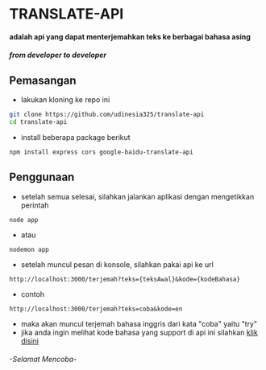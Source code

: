 # TRANSLATE-API
#### adalah api yang dapat menterjemahkan teks ke berbagai bahasa asing
##### *from developer to developer*
## Pemasangan
- lakukan kloning ke repo ini
```sh
git clone https://github.com/udinesia325/translate-api
cd translate-api
```
- install beberapa package berikut
```sh
npm install express cors google-baidu-translate-api
```
## Penggunaan
- setelah semua selesai, silahkan jalankan aplikasi dengan mengetikkan perintah 
```
node app
```
- atau
```
nodemon app
```
- setelah muncul pesan di konsole, silahkan pakai api ke url 
```
http://localhost:3000/terjemah?teks={teksAwal}&kode={kodeBahasa}
```
- contoh 
```
http://localhost:3000/terjemah?teks=coba&kode=en
```
- maka akan muncul terjemah bahasa inggris dari kata "coba" yaitu "try"
- jika anda ingin melihat kode bahasa yang support di api ini silahkan <a href="http://api.fanyi.baidu.com/api/trans/product/apidoc#languageList">klik disini</a>
###### -Selamat Mencoba-
